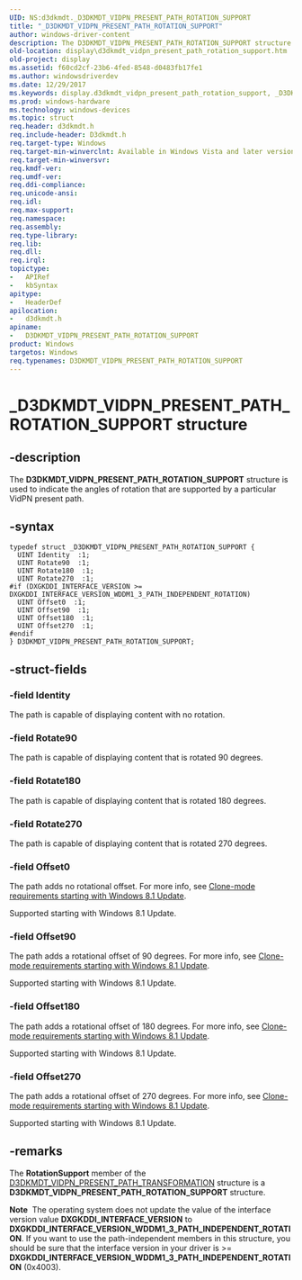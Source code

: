 ```yaml
---
UID: NS:d3dkmdt._D3DKMDT_VIDPN_PRESENT_PATH_ROTATION_SUPPORT
title: "_D3DKMDT_VIDPN_PRESENT_PATH_ROTATION_SUPPORT"
author: windows-driver-content
description: The D3DKMDT_VIDPN_PRESENT_PATH_ROTATION_SUPPORT structure is used to indicate the angles of rotation that are supported by a particular VidPN present path.
old-location: display\d3dkmdt_vidpn_present_path_rotation_support.htm
old-project: display
ms.assetid: f60cd2cf-23b6-4fed-8548-d0483fb17fe1
ms.author: windowsdriverdev
ms.date: 12/29/2017
ms.keywords: display.d3dkmdt_vidpn_present_path_rotation_support, _D3DKMDT_VIDPN_PRESENT_PATH_ROTATION_SUPPORT, DmStructs_a078867c-e6a4-4bbf-afb6-244b210a5671.xml, D3DKMDT_VIDPN_PRESENT_PATH_ROTATION_SUPPORT, D3DKMDT_VIDPN_PRESENT_PATH_ROTATION_SUPPORT structure [Display Devices], d3dkmdt/D3DKMDT_VIDPN_PRESENT_PATH_ROTATION_SUPPORT
ms.prod: windows-hardware
ms.technology: windows-devices
ms.topic: struct
req.header: d3dkmdt.h
req.include-header: D3dkmdt.h
req.target-type: Windows
req.target-min-winverclnt: Available in Windows Vista and later versions of the Windows operating systems.
req.target-min-winversvr: 
req.kmdf-ver: 
req.umdf-ver: 
req.ddi-compliance: 
req.unicode-ansi: 
req.idl: 
req.max-support: 
req.namespace: 
req.assembly: 
req.type-library: 
req.lib: 
req.dll: 
req.irql: 
topictype:
-	APIRef
-	kbSyntax
apitype:
-	HeaderDef
apilocation:
-	d3dkmdt.h
apiname:
-	D3DKMDT_VIDPN_PRESENT_PATH_ROTATION_SUPPORT
product: Windows
targetos: Windows
req.typenames: D3DKMDT_VIDPN_PRESENT_PATH_ROTATION_SUPPORT
---
```


# _D3DKMDT_VIDPN_PRESENT_PATH_ROTATION_SUPPORT structure


## -description


The <b>D3DKMDT_VIDPN_PRESENT_PATH_ROTATION_SUPPORT</b> structure is used to indicate the angles of rotation that are supported by a particular VidPN present path.


## -syntax


````
typedef struct _D3DKMDT_VIDPN_PRESENT_PATH_ROTATION_SUPPORT {
  UINT Identity  :1;
  UINT Rotate90  :1;
  UINT Rotate180  :1;
  UINT Rotate270  :1;
#if (DXGKDDI_INTERFACE_VERSION >= DXGKDDI_INTERFACE_VERSION_WDDM1_3_PATH_INDEPENDENT_ROTATION)
  UINT Offset0  :1;
  UINT Offset90  :1;
  UINT Offset180  :1;
  UINT Offset270  :1;
#endif 
} D3DKMDT_VIDPN_PRESENT_PATH_ROTATION_SUPPORT;
````


## -struct-fields




### -field Identity

The path is capable of displaying content with no rotation.


### -field Rotate90

The path is capable of displaying content that is rotated 90 degrees.


### -field Rotate180

The path is capable of displaying content that is rotated 180 degrees.


### -field Rotate270

The path is capable of displaying content that is rotated 270 degrees.


### -field Offset0

The path adds no rotational offset. For more info, see <a href="https://msdn.microsoft.com/0c9bdd42-aeaf-4cc8-a979-9ed8eeda3811">Clone-mode requirements starting with Windows 8.1 Update</a>.

Supported starting with Windows 8.1 Update.


### -field Offset90

The path adds a rotational offset of 90 degrees. For more info, see <a href="https://msdn.microsoft.com/0c9bdd42-aeaf-4cc8-a979-9ed8eeda3811">Clone-mode requirements starting with Windows 8.1 Update</a>.

Supported starting with Windows 8.1 Update.


### -field Offset180

The path adds a rotational offset of 180 degrees. For more info, see <a href="https://msdn.microsoft.com/0c9bdd42-aeaf-4cc8-a979-9ed8eeda3811">Clone-mode requirements starting with Windows 8.1 Update</a>.

Supported starting with Windows 8.1 Update.


### -field Offset270

The path adds a rotational offset of 270 degrees. For more info, see <a href="https://msdn.microsoft.com/0c9bdd42-aeaf-4cc8-a979-9ed8eeda3811">Clone-mode requirements starting with Windows 8.1 Update</a>.

Supported starting with Windows 8.1 Update.


## -remarks


The <b>RotationSupport</b> member of the <a href="..\d3dkmdt\ns-d3dkmdt-_d3dkmdt_vidpn_present_path_transformation.md">D3DKMDT_VIDPN_PRESENT_PATH_TRANSFORMATION</a> structure is a <b>D3DKMDT_VIDPN_PRESENT_PATH_ROTATION_SUPPORT</b> structure.
<div class="alert"><b>Note</b>  The operating system  does not update the value of the interface version value <b>DXGKDDI_INTERFACE_VERSION</b> to <b>DXGKDDI_INTERFACE_VERSION_WDDM1_3_PATH_INDEPENDENT_ROTATION</b>. If you want to use the path-independent members in this structure, you should be sure that the interface version in your driver is &gt;= <b>DXGKDDI_INTERFACE_VERSION_WDDM1_3_PATH_INDEPENDENT_ROTATION</b> (0x4003).</div><div> </div>

